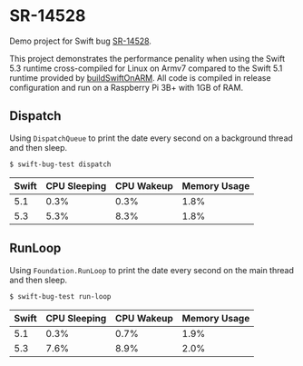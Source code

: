 # SR-14528
Demo project for Swift bug [SR-14528](https://bugs.swift.org/browse/SR-14528).

This project demonstrates the performance penality when using the Swift 5.3 runtime cross-compiled for Linux on Armv7 compared to the Swift 5.1 runtime provided by [buildSwiftOnARM](https://github.com/uraimo/buildSwiftOnARM). All code is compiled in release configuration and run on a Raspberry Pi 3B+ with 1GB of RAM.

## Dispatch
Using `DispatchQueue` to print the date every second on a background thread and then sleep.

`$ swift-bug-test dispatch`

| Swift | CPU Sleeping | CPU Wakeup | Memory Usage |
|-------|--------------|------------|--------------|
| 5.1   | 0.3%         | 0.3%       | 1.8%         |
| 5.3   | 5.3%         | 8.3%       | 1.8%         |

## RunLoop
Using `Foundation.RunLoop` to print the date every second on the main thread and then sleep.

`$ swift-bug-test run-loop`

| Swift | CPU Sleeping | CPU Wakeup | Memory Usage |
|-------|--------------|------------|--------------|
| 5.1   | 0.3%         | 0.7%       | 1.9%         |
| 5.3   | 7.6%         | 8.9%       | 2.0%         |

